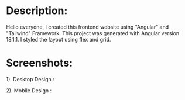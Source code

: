# Description:

Hello everyone, I created this frontend website using "Angular" and "Tailwind" Framework. This project was generated with Angular version 18.1.1. I styled the layout using flex and grid.

# Screenshots:

1). Desktop Design : 



2). Mobile Design :

